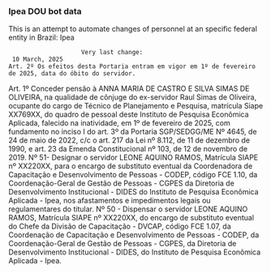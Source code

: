  ### Ipea DOU bot data
 This is an attempt to automate changes of personnel at an specific federal entity in Brazil: Ipea
 
                        Very last change: 
 	 10 March, 2025
	Art. 2º Os efeitos desta Portaria entram em vigor em 1º de fevereiro de 2025, data do óbito do servidor.
Art. 1º Conceder pensão à ANNA MARIA DE CASTRO E SILVA SIMAS DE OLIVEIRA, na qualidade de cônjuge do ex-servidor Raul Simas de Oliveira, ocupante do cargo de Técnico de Planejamento e Pesquisa, matrícula Siape XX769XX, do quadro de pessoal deste Instituto de Pesquisa Econômica Aplicada, falecido na inatividade, em 1º de fevereiro de 2025, com fundamento no inciso I do art. 3º da Portaria SGP/SEDGG/ME Nº 4645, de 24 de maio de 2022, c/c o art. 217 da Lei nº 8.112, de 11 de dezembro de 1990, e art. 23 da Emenda Constitucional nº 103, de 12 de novembro de 2019.
Nº 51- Designar o servidor LEONE AQUINO RAMOS, Matrícula SIAPE nº XX220XX, para o encargo de substituto eventual da Coordenadora de Capacitação e Desenvolvimento de Pessoas - CODEP, código FCE 1.10, da Coordenação-Geral de Gestão de Pessoas - CGPES da Diretoria de Desenvolvimento Institucional - DIDES do Instituto de Pesquisa Econômica Aplicada - Ipea, nos afastamentos e impedimentos legais ou regulamentares do titular.
Nº 50 - Dispensar o servidor LEONE AQUINO RAMOS, Matrícula SIAPE nº XX220XX, do encargo de substituto eventual do Chefe da Divisão de Capacitação - DVCAP, código FCE 1.07, da Coordenação de Capacitação e Desenvolvimento de Pessoas - CODEP, da Coordenação-Geral de Gestão de Pessoas - CGPES, da Diretoria de Desenvolvimento Institucional - DIDES, do Instituto de Pesquisa Econômica Aplicada - Ipea.

